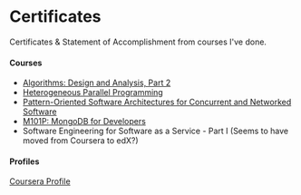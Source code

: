 # Certificates
Certificates & Statement of Accomplishment from courses I've done.

#### Courses
* [Algorithms: Design and Analysis, Part 2](https://www.coursera.org/course/algo2)
* [Heterogeneous Parallel Programming](https://www.coursera.org/course/hetero)
* [Pattern-Oriented Software Architectures for Concurrent and Networked Software](https://www.coursera.org/course/posasoftware)
* [M101P: MongoDB for Developers](http://education.mongodb.com/downloads/certificates/535d38f9fd1d4f329dda7a0a60d9e0f6/Certificate.pdf)
* Software Engineering for Software as a Service - Part I (Seems to have moved from Coursera to edX?)

#### Profiles

[Coursera Profile](https://www.coursera.org/user/i/e3eafe93b159d0dcbcc3a5d8eefc6384)
